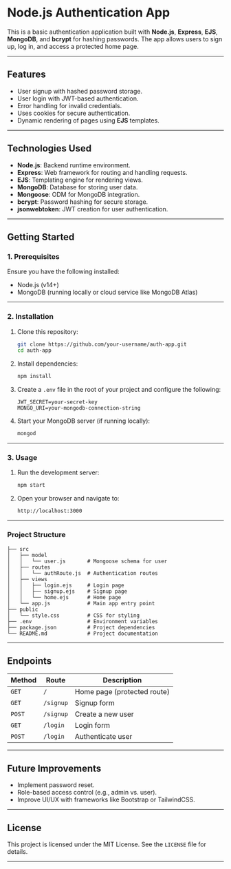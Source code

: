 # **Node.js Authentication App**

This is a basic authentication application built with **Node.js**, **Express**, **EJS**, **MongoDB**, and **bcrypt** for hashing passwords. The app allows users to sign up, log in, and access a protected home page.

---

## **Features**
- User signup with hashed password storage.
- User login with JWT-based authentication.
- Error handling for invalid credentials.
- Uses cookies for secure authentication.
- Dynamic rendering of pages using **EJS** templates.

---

## **Technologies Used**
- **Node.js**: Backend runtime environment.
- **Express**: Web framework for routing and handling requests.
- **EJS**: Templating engine for rendering views.
- **MongoDB**: Database for storing user data.
- **Mongoose**: ODM for MongoDB integration.
- **bcrypt**: Password hashing for secure storage.
- **jsonwebtoken**: JWT creation for user authentication.

---

## **Getting Started**

### **1. Prerequisites**
Ensure you have the following installed:
- Node.js (v14+)
- MongoDB (running locally or cloud service like MongoDB Atlas)

---

### **2. Installation**
1. Clone this repository:
   ```bash
   git clone https://github.com/your-username/auth-app.git
   cd auth-app
   ```

2. Install dependencies:
   ```bash
   npm install
   ```

3. Create a `.env` file in the root of your project and configure the following:
   ```env
   JWT_SECRET=your-secret-key
   MONGO_URI=your-mongodb-connection-string
   ```

4. Start your MongoDB server (if running locally):
   ```bash
   mongod
   ```

---

### **3. Usage**
1. Run the development server:
   ```bash
   npm start
   ```

2. Open your browser and navigate to:
   ```
   http://localhost:3000
   ```

---

### **Project Structure**
```
├── src
│   ├── model
│   │   └── user.js       # Mongoose schema for user
│   ├── routes
│   │   └── authRoute.js  # Authentication routes
│   ├── views
│   │   ├── login.ejs     # Login page
│   │   ├── signup.ejs    # Signup page
│   │   └── home.ejs      # Home page
│   └── app.js            # Main app entry point
├── public
│   └── style.css         # CSS for styling
├── .env                  # Environment variables
├── package.json          # Project dependencies
└── README.md             # Project documentation
```

---

## **Endpoints**
| **Method** | **Route**    | **Description**                  |
|------------|--------------|----------------------------------|
| `GET`      | `/`          | Home page (protected route)     |
| `GET`      | `/signup`    | Signup form                    |
| `POST`     | `/signup`    | Create a new user              |
| `GET`      | `/login`     | Login form                     |
| `POST`     | `/login`     | Authenticate user              |
---

## **Future Improvements**
- Implement password reset.
- Role-based access control (e.g., admin vs. user).
- Improve UI/UX with frameworks like Bootstrap or TailwindCSS.
---

## **License**
This project is licensed under the MIT License. See the `LICENSE` file for details.

---
